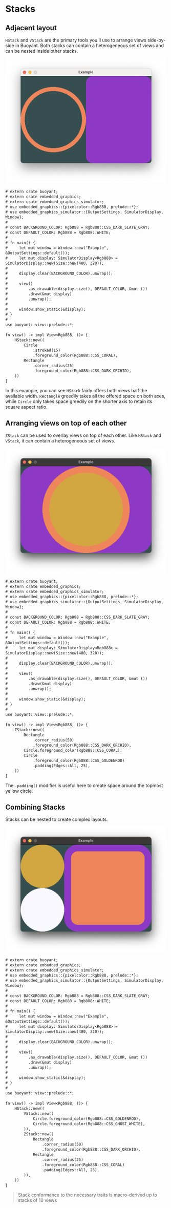 # Stacks

## Adjacent layout

`HStack` and `VStack` are the primary tools you'll use to arrange views side-by-side in Buoyant.
Both stacks can contain a heterogeneous set of views and can be nested inside other stacks.

![HStack](./images/hstack.png)

```rust,no_run
# extern crate buoyant;
# extern crate embedded_graphics;
# extern crate embedded_graphics_simulator;
# use embedded_graphics::{pixelcolor::Rgb888, prelude::*};
# use embedded_graphics_simulator::{OutputSettings, SimulatorDisplay, Window};
# 
# const BACKGROUND_COLOR: Rgb888 = Rgb888::CSS_DARK_SLATE_GRAY;
# const DEFAULT_COLOR: Rgb888 = Rgb888::WHITE;
# 
# fn main() {
#     let mut window = Window::new("Example", &OutputSettings::default());
#     let mut display: SimulatorDisplay<Rgb888> = SimulatorDisplay::new(Size::new(480, 320));
# 
#     display.clear(BACKGROUND_COLOR).unwrap();
# 
#     view()
#         .as_drawable(display.size(), DEFAULT_COLOR, &mut ())
#         .draw(&mut display)
#         .unwrap();
# 
#     window.show_static(&display);
# }
# 
use buoyant::view::prelude::*;

fn view() -> impl View<Rgb888, ()> {
    HStack::new((
        Circle
            .stroked(15)
            .foreground_color(Rgb888::CSS_CORAL),
        Rectangle
            .corner_radius(25)
            .foreground_color(Rgb888::CSS_DARK_ORCHID),
    ))
}
```

In this example, you can see ``HStack`` fairly offers both views half the available width.
``Rectangle`` greedily takes all the offered space on both axes, while ``Circle`` only takes
space greedily on the shorter axis to retain its square aspect ratio.

## Arranging views on top of each other

`ZStack` can be used to overlay views on top of each other. Like `HStack` and `VStack`,
it can contain a heterogeneous set of views.

![ZStack](./images/zstack.png)

```rust,no_run
# extern crate buoyant;
# extern crate embedded_graphics;
# extern crate embedded_graphics_simulator;
# use embedded_graphics::{pixelcolor::Rgb888, prelude::*};
# use embedded_graphics_simulator::{OutputSettings, SimulatorDisplay, Window};
# 
# const BACKGROUND_COLOR: Rgb888 = Rgb888::CSS_DARK_SLATE_GRAY;
# const DEFAULT_COLOR: Rgb888 = Rgb888::WHITE;
# 
# fn main() {
#     let mut window = Window::new("Example", &OutputSettings::default());
#     let mut display: SimulatorDisplay<Rgb888> = SimulatorDisplay::new(Size::new(480, 320));
# 
#     display.clear(BACKGROUND_COLOR).unwrap();
# 
#     view()
#         .as_drawable(display.size(), DEFAULT_COLOR, &mut ())
#         .draw(&mut display)
#         .unwrap();
# 
#     window.show_static(&display);
# }
# 
use buoyant::view::prelude::*;

fn view() -> impl View<Rgb888, ()> {
    ZStack::new((
        Rectangle
            .corner_radius(50)
            .foreground_color(Rgb888::CSS_DARK_ORCHID),
        Circle.foreground_color(Rgb888::CSS_CORAL),
        Circle
            .foreground_color(Rgb888::CSS_GOLDENROD)
            .padding(Edges::All, 25),
    ))
}
```

The `.padding()` modifier is useful here to create space around the topmost yellow circle.

## Combining Stacks

Stacks can be nested to create complex layouts.

![Mixed Stacks](./images/mixed-stacks.png)

```rust,no_run
# extern crate buoyant;
# extern crate embedded_graphics;
# extern crate embedded_graphics_simulator;
# use embedded_graphics::{pixelcolor::Rgb888, prelude::*};
# use embedded_graphics_simulator::{OutputSettings, SimulatorDisplay, Window};
# 
# const BACKGROUND_COLOR: Rgb888 = Rgb888::CSS_DARK_SLATE_GRAY;
# const DEFAULT_COLOR: Rgb888 = Rgb888::WHITE;
# 
# fn main() {
#     let mut window = Window::new("Example", &OutputSettings::default());
#     let mut display: SimulatorDisplay<Rgb888> = SimulatorDisplay::new(Size::new(480, 320));
# 
#     display.clear(BACKGROUND_COLOR).unwrap();
# 
#     view()
#         .as_drawable(display.size(), DEFAULT_COLOR, &mut ())
#         .draw(&mut display)
#         .unwrap();
# 
#     window.show_static(&display);
# }
# 
use buoyant::view::prelude::*;

fn view() -> impl View<Rgb888, ()> {
    HStack::new((
        VStack::new((
            Circle.foreground_color(Rgb888::CSS_GOLDENROD),
            Circle.foreground_color(Rgb888::CSS_GHOST_WHITE),
        )),
        ZStack::new((
            Rectangle
                .corner_radius(50)
                .foreground_color(Rgb888::CSS_DARK_ORCHID),
            Rectangle
                .corner_radius(25)
                .foreground_color(Rgb888::CSS_CORAL)
                .padding(Edges::All, 25),
        )),
    ))
}
```

> Stack conformance to the necessary traits is macro-derived up to stacks of 10 views
